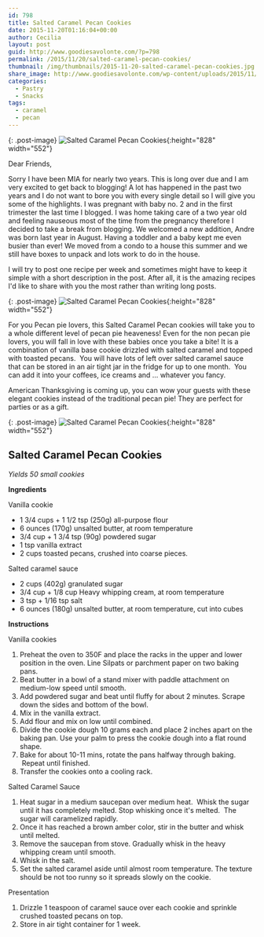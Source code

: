 ```yaml
---
id: 798
title: Salted Caramel Pecan Cookies
date: 2015-11-20T01:16:04+00:00
author: Cecilia
layout: post
guid: http://www.goodiesavolonte.com/?p=798
permalink: /2015/11/20/salted-caramel-pecan-cookies/
thumbnail: /img/thumbnails/2015-11-20-salted-caramel-pecan-cookies.jpg
share_image: http://www.goodiesavolonte.com/wp-content/uploads/2015/11/salted-caramel-pecan-cookies-02.jpg
categories:
  - Pastry
  - Snacks
tags:
  - caramel
  - pecan
---
```

{: .post-image}
![Salted Caramel Pecan Cookies](http://www.goodiesavolonte.com/wp-content/uploads/2015/11/salted-caramel-pecan-cookies-02.jpg){:height="828" width="552"}

Dear Friends,

Sorry I have been MIA for nearly two years. This is long over due and I am very excited to get back to blogging! A lot has happened in the past two years and I do not want to bore you with every single detail so I will give you some of the highlights. I was pregnant with baby no. 2 and in the first trimester the last time I blogged. I was home taking care of a two year old and feeling nauseous most of the time from the pregnancy therefore I decided to take a break from blogging. We welcomed a new addition, Andre was born last year in August. Having a toddler and a baby kept me even busier than ever! We moved from a condo to a house this summer and we still have boxes to unpack and lots work to do in the house.

I will try to post one recipe per week and sometimes might have to keep it simple with a short description in the post. After all, it is the amazing recipes I'd like to share with you the most rather than writing long posts.

<!--more-->

{: .post-image}
![Salted Caramel Pecan Cookies](http://www.goodiesavolonte.com/wp-content/uploads/2015/11/salted-caramel-pecan-cookies-01.jpg){:height="828" width="552"}

For you Pecan pie lovers, this Salted Caramel Pecan cookies will take you to a whole different level of pecan pie heaveness! Even for the non pecan pie lovers, you will fall in love with these babies once you take a bite! It is a combination of vanilla base cookie drizzled with salted caramel and topped with toasted pecans.  You will have lots of left over salted caramel sauce that can be stored in an air tight jar in the fridge for up to one month.  You can add it into your coffees, ice creams and &#8230; whatever you fancy.

American Thanksgiving is coming up, you can wow your guests with these elegant cookies instead of the traditional pecan pie! They are perfect for parties or as a gift.

{: .post-image}
![Salted Caramel Pecan Cookies](http://www.goodiesavolonte.com/wp-content/uploads/2015/11/salted-caramel-pecan-cookies-03.jpg){:height="828" width="552"}

<div class="recipe-box">
  <h2 class="recipe-title">
    Salted Caramel Pecan Cookies
  </h2>
  
  <p>
    <em>Yields 50 small cookies</em>
  </p>
  
  <p>
    <strong>Ingredients</strong>
  </p>
  
  <p>
    <strong></strong>Vanilla cookie
  </p>
  
  <ul>
    <li>
      1 3/4 cups + 1 1/2 tsp (250g) all-purpose flour
    </li>
    <li>
      6 ounces (170g) unsalted butter, at room temperature
    </li>
    <li>
      3/4 cup + 1 3/4 tsp (90g) powdered sugar
    </li>
    <li>
      1 tsp vanilla extract
    </li>
    <li>
      2 cups toasted pecans, crushed into coarse pieces.
    </li>
  </ul>
  
  <p>
    Salted caramel sauce
  </p>
  
  <ul>
    <li>
      2 cups (402g) granulated sugar
    </li>
    <li>
      3/4 cup + 1/8 cup Heavy whipping cream, at room temperature
    </li>
    <li>
      3 tsp + 1/16 tsp salt
    </li>
    <li>
      6 ounces (180g) unsalted butter, at room temperature, cut into cubes
    </li>
  </ul>
  
  <p>
    <strong>Instructions</strong>
  </p>
  
  <p>
    Vanilla cookies
  </p>
  
  <ol>
    <li>
      <span style="line-height: 14px;">Preheat the oven to 350F and place the racks in the upper and lower position in the oven. Line Silpats or parchment paper on two baking pans. </span>
    </li>
    <li>
      Beat butter in a bowl of a stand mixer with paddle attachment on medium-low speed until smooth.
    </li>
    <li>
      Add powdered sugar and beat until fluffy for about 2 minutes. Scrape down the sides and bottom of the bowl.
    </li>
    <li>
      Mix in the vanilla extract.
    </li>
    <li>
      Add flour and mix on low until combined.
    </li>
    <li>
      Divide the cookie dough 10 grams each and place 2 inches apart on the baking pan. Use your palm to press the cookie dough into a flat round shape.
    </li>
    <li>
      Bake for about 10-11 mins, rotate the pans halfway through baking.  Repeat until finished.
    </li>
    <li>
      Transfer the cookies onto a cooling rack.
    </li>
  </ol>
  
  <p>
    Salted Caramel Sauce
  </p>
  
  <ol>
    <li>
      Heat sugar in a medium saucepan over medium heat.  Whisk the sugar until it has completely melted. Stop whisking once it's melted.  The sugar will caramelized rapidly.
    </li>
    <li>
      Once it has reached a brown amber color, stir in the butter and whisk until melted.
    </li>
    <li>
      Remove the saucepan from stove. Gradually whisk in the heavy whipping cream until smooth.
    </li>
    <li>
      Whisk in the salt.
    </li>
    <li>
      Set the salted caramel aside until almost room temperature. The texture should be not too runny so it spreads slowly on the cookie.
    </li>
  </ol>
  
  <p>
    Presentation
  </p>
  
  <ol>
    <li>
      Drizzle 1 teaspoon of caramel sauce over each cookie and sprinkle crushed toasted pecans on top.
    </li>
    <li>
      Store in air tight container for 1 week.
    </li>
  </ol>
</div>